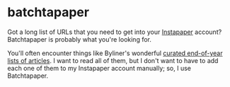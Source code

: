 # batchtapaper

Got a long list of URLs that you need to get into your
[Instapaper](http://www.instapaper.com/) account? Batchtapaper is
probably what you're looking for.

You'll often encounter things like Byliner's wonderful [curated
end-of-year lists of
articles](http://byliner.com/spotlights/102-spectacular-nonfiction-articles-2012).
I want to read all of them, but I don't want to have to add each one of
them to my Instapaper account manually; so, I use Batchtapaper.
